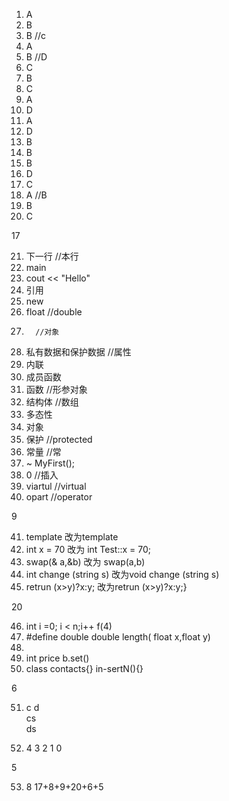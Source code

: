 1. A
2. B
3. B //c
4. A 
5. B //D
6. C 
7. B 
8. C 
9. A  
10. D 
11. A 
12. D 
13. B
14. B 
15. B 
16. D  
17. C 
18. A //B
19. B 
20. C

17

21. 下一行   //本行 
22. main 
23. cout << "Hello" 
24. 引用 
25. new 
26. float  //double 
27.       //对象
28. 私有数据和保护数据  //属性 
29. 内联  
30. 成员函数 
31. 函数    //形参对象
32. 结构体  //数组 
33. 多态性 
34. 对象 
35. 保护   //protected
36. 常量      //常
37. ~ MyFirst();  
38. 0   //插入
39. viartul  //virtual
40. opart   //operator

9

41. template <T>   改为template <typename T> 
42. int x = 70   改为  int Test::x = 70; 
43. swap(& a,&b)  改为 swap(a,b)
44. int change (string s)   改为void change (string s)  
45. retrun (x>y)?x:y;     改为retrun (x>y)?x:y;}   

20

46.  int i =0; i < n;i++
     f(4)
47. #define double
    double length( float x,float y)
48.  
49. int price
    b.set()
50. class contacts{}
    in-sertN(){}

6

51. c 
    d   
    cs   
    ds   

52.  4 3 2 1 0

5

53. 8
17+8+9+20+6+5

